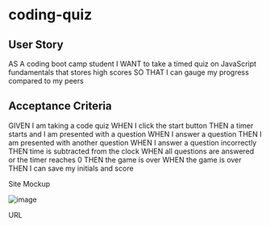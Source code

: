 # coding-quiz


## User Story
AS A coding boot camp student
I WANT to take a timed quiz on JavaScript fundamentals that stores high scores
SO THAT I can gauge my progress compared to my peers


## Acceptance Criteria

GIVEN I am taking a code quiz
WHEN I click the start button
THEN a timer starts and I am presented with a question
WHEN I answer a question
THEN I am presented with another question
WHEN I answer a question incorrectly
THEN time is subtracted from the clock
WHEN all questions are answered or the timer reaches 0
THEN the game is over
WHEN the game is over
THEN I can save my initials and score


Site Mockup

![image](https://user-images.githubusercontent.com/73137291/99881409-f9ddf200-2bd6-11eb-8eec-ba1c583ea42c.png)


URL 

